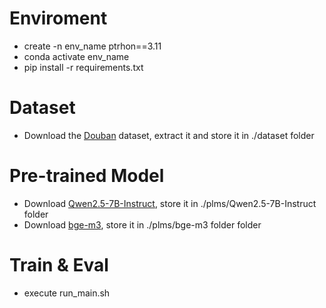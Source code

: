 # Enviroment
- create -n env_name ptrhon==3.11
- conda activate env_name
- pip install -r requirements.txt

# Dataset
- Download the [Douban](https://www.researchgate.net/publication/350793434_Douban_dataset_ratings_item_details_user_profiles_tags_and_reviews) dataset, extract it and store it in ./dataset folder

# Pre-trained Model
- Download [Qwen2.5-7B-Instruct](https://huggingface.co/Qwen/Qwen2.5-7B-Instruct), store it in ./plms/Qwen2.5-7B-Instruct folder
- Download [bge-m3](https://huggingface.co/BAAI/bge-m3), store it in ./plms/bge-m3 folder folder

# Train & Eval
- execute run_main.sh
